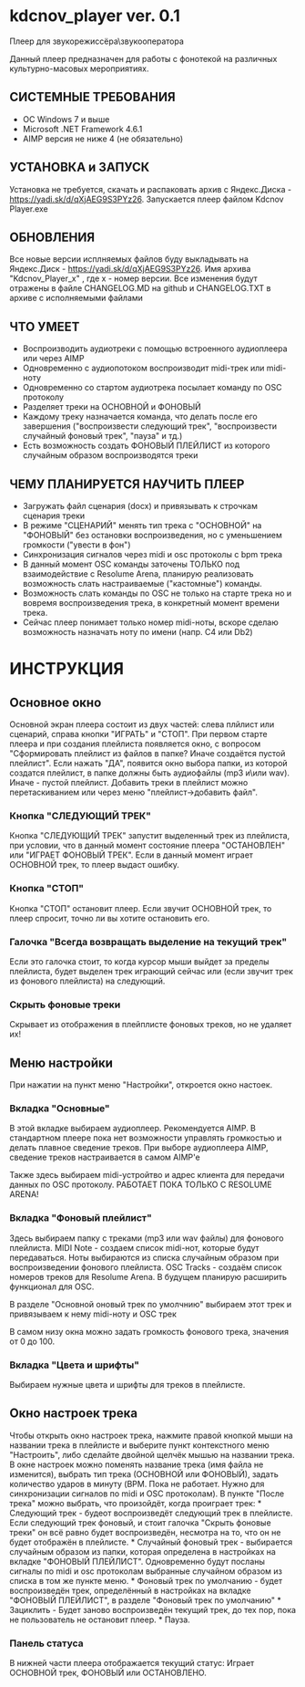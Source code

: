 # kdcnov_player ver. 0.1
Плеер для звукорежиссёра\звукооператора

Данный плеер предназначен для работы с фонотекой на различных культурно-масовых мероприятиях.

## СИСТЕМНЫЕ ТРЕБОВАНИЯ
 - OC Windows 7 и выше
 - Microsoft .NET Framework 4.6.1
 - AIMP версия не ниже 4 (не обязательно) 
 
## УСТАНОВКА и ЗАПУСК
  Установка не требуется, скачать и распаковать архив с Яндекс.Диска - https://yadi.sk/d/qXjAEG9S3PYz26. Запускается плеер файлом Kdcnov Player.exe

## ОБНОВЛЕНИЯ
 Все новые версии исплняемых файлов буду выкладывать на Яндекс.Диск - https://yadi.sk/d/qXjAEG9S3PYz26. Имя архива 
 "Kdcnov_Player_x" , где x - номер версии. Все изменения будут отражены в файле CHANGELOG.MD на github и CHANGELOG.TXT в архиве с исполняемыми файлами

## ЧТО УМЕЕТ
* Воспроизводить аудиотреки с помощью встроенного аудиоплеера или через AIMP
* Одновременно с аудиопотоком воспроизводит midi-трек или midi-ноту
* Одновременно со стартом аудиотрека посылает команду по OSC протоколу
* Разделяет треки на ОСНОВНОЙ и ФОНОВЫЙ
* Каждому треку назначается команда, что делать после его завершения ("воспроизвести следующий трек",
"воспроизвести случайный фоновый трек", "пауза" и тд.)
* Есть возможность создать ФОНОВЫЙ ПЛЕЙЛИСТ из которого случайным образом воспроизводятся треки 

## ЧЕМУ ПЛАНИРУЕТСЯ НАУЧИТЬ ПЛЕЕР
* Загружать файл сценария (docx) и привязывать к строчкам сценария треки
* В режиме "СЦЕНАРИЙ" менять тип трека с "ОСНОВНОЙ" на "ФОНОВЫЙ" без остановки воспроизведения, 
но с уменьшением громкости ("увести в фон")
* Синхронизация сигналов через midi и osc протоколы с bpm трека
* В данный момент OSC команды заточены ТОЛЬКО под взаимодействие с Resolume Arena, планирую реализовать возможность
слать настраиваемые ("кастомные") команды. 
* Возможность слать команды по OSC не только на старте трека но и вовремя воспроизведения трека,
в конкретный момент времени трека.
* Сейчас плеер понимает только номер midi-ноты, вскоре сделаю возможность назначать ноту по имени (напр. C4 или Db2)

# ИНСТРУКЦИЯ

## Основное окно
  Основной экран плеера состоит из двух частей: слева плйлист или сценарий, справа кнопки "ИГРАТЬ" и "СТОП". При первом старте плеера и при создания плейлиста появляется окно, с вопросом "Сформировать плейлист из файлов в папке? Иначе создаётся пустой плейлист". Если нажать "ДА", появится окно выбора папки, из которой создатся плейлист, в папке должны быть аудиофайлы (mp3 и\или wav). Иначе - пустой плейлист. Добавить треки в плейлист можно перетаскиванием или через меню "плейлист->добавить файл".

### Кнопка "СЛЕДУЮЩИЙ ТРЕК"
  Кнопка "СЛЕДУЮЩИЙ ТРЕК" запустит выделенный трек из плейлиста, при условии, что в данный момент состояние плеера "ОСТАНОВЛЕН" или "ИГРАЕТ ФОНОВЫЙ ТРЕК". Если в данный момент играет ОСНОВНОЙ трек, то плеер выдаст ошибку.

### Кнопка "СТОП"
  Кнопка "СТОП" остановит плеер. Если звучит ОСНОВНОЙ трек, то плеер спросит, точно ли вы хотите остановить его.

### Галочка "Всегда возвращать выделение на текущий трек"
  Если это галочка стоит, то когда курсор мыши выйдет за пределы плейлиста, будет выделен трек играющий сейчас или (если звучит трек из фонового плейлиста) на следующий.
  
### Скрыть фоновые треки
  Скрывает из отображения в плейплисте фоновых треков, но не удаляет их!
  
## Меню настройки
  При нажатии на пункт меню "Настройки", откроется окно настоек.
  
### Вкладка "Основные"
  В этой вкладке выбираем аудиоплеер. Рекомендуется AIMP. В стандартном плеере пока нет возможности управлять громкостью и делать плавное сведение треков. При выборе аудиоплеера AIMP, сведение треков настраивается в самом AIMP'e
  
  Также здесь выбираем midi-устройтво и адрес клиента для передачи данных по OSC протоколу. РАБОТАЕТ ПОКА ТОЛЬКО С RESOLUME ARENA!
  
### Вкладка "Фоновый плейлист"
  Здесь выбираем папку с треками (mp3 или wav файлы) для фонового плейлиста.
  MIDI Note - создаем список midi-нот, которые будут передаваться. Ноты выбираются из списка случайным образом при воспроизведении фонового плейлиста.
  OSC Tracks - создаём список номеров треков для Resolume Arena. В будущем планирую расширить функционал для OSC.
  
  
  В разделе "Основной оновый трек по умолчнию" выбираем этот трек и привязываем к нему midi-ноту и OSC трек
  
  
  В самом низу окна можно задать громкость фонового трека, значения от 0 до 100.
  
  
### Вкладка "Цвета и шрифты"
  Выбираем нужные цвета и шрифты для треков в плейлисте.
  
  
## Окно настроек трека
  Чтобы открыть окно настроек трека, нажмите правой кнопкой мыши на названии трека в плейлисте и выберите пункт контекстного меню "Настроить", либо сделайте двойной щелчёк мышью на названии трека.
  В окне настроек можно поменять название трека (имя файла не изменится), выбрать тип трека (ОСНОВНОЙ или ФОНОВЫЙ), 
задать количество ударов в минуту (BPM. Пока не работает. Нужно для синхронизации сигналов по midi и OSC протоколам).
  В пункте "После трека" можно выбрать, что произойдёт, когда проиграет трек:
    * Следующий трек - будеот воспроизведёт следующий трек в плейлисте. Если следующий трек фоновый, и стоит галочка "Скрыть фоновые треки" он всё равно будет воспроизведён, несмотра на то, что он не будет отображён в плейлисте.
    * Случайный фоновый трек - выбирается случайным образом из папки, которая определена в настройках на вкладке "ФОНОВЫЙ ПЛЕЙЛИСТ". Одновременно будут посланы сигналы по midi и osc протоколам выбранные случайном образом из списка в том же пункте меню.
    * Фоновый трек по умолчанию - будет воспроизведён трек, определённый в настройках на вкладке "ФОНОВЫЙ ПЛЕЙЛИСТ", в разделе "Фоновый трек по умолчанию"
    * Зациклить - Будет заново воспроизведён текущий трек, до тех пор, пока не пользователь не остановит плеер.
    * Пауза.

### Панель статуса
  В нижней части плеера отображается текущий статус: Играет ОСНОВНОЙ трек, ФОНОВЫЙ или ОСТАНОВЛЕНО.
   
  
  





